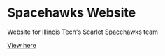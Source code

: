 # Spacehawks Website

Website for Illinois Tech's Scarlet Spacehawks team

[View here](https://spacehawks.github.io)